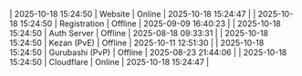 | 2025-10-18 15:24:50 | Website | Online | 2025-10-18 15:24:47 |
| 2025-10-18 15:24:50 | Registration | Offline | 2025-09-09 16:40:23 |
| 2025-10-18 15:24:50 | Auth Server | Offline | 2025-08-18 09:33:31 |
| 2025-10-18 15:24:50 | Kezan (PvE) | Offline | 2025-10-11 12:51:30 |
| 2025-10-18 15:24:50 | Gurubashi (PvP) | Offline | 2025-08-23 21:44:06 |
| 2025-10-18 15:24:50 | Cloudflare | Online | 2025-10-18 15:24:47 |
